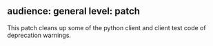 audience: general
level: patch
---
This patch cleans up some of the python client and client test code of deprecation warnings.
